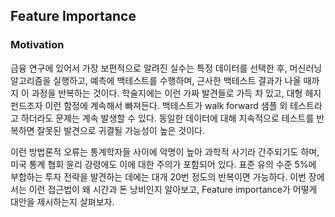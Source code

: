 ## Feature Importance

### Motivation

금융 연구에 있어서 가장 보편적으로 알려진 실수는 특정 데이터를 선택한 후, 머신러닝 알고리즘을 실행하고, 예측에 백테스트를 수행하며, 근사한 백테스트 결과가 나올 때까지 이 과정을 반복하는 것이다.
학술지에는 이런 가짜 발견들로 가득 차 있고, 대형 헤지 펀드조자 이런 함정에 계속해서 빠져든다. 백테스트가 walk forward 샘플 외 테스트라고 하더라도 문제는 계속 발생할 수 있다.
동일한 데이터에 대해 지속적으로 테스트를 반복하면 잘못된 발견으로 귀결될 가능성이 높은 것이다.

이런 방법론적 오류는 통계학자들 사이에 악명이 높아 과학적 사기라 간주되기도 하며, 미국 통계 협회 윤리 강령에도 이에 대한 주의가 포함되어 있다. 표준 유의 수준 5%에 부합하는 투자 전략을 발견하는 데에는 대개 20번 정도의 반복이면 가능하다.
이번 장에서는 이런 접근법이 왜 시간과 돈 낭비인지 알아보고, Feature importance가 어떻게 대안을 제시하는지 살펴보자.